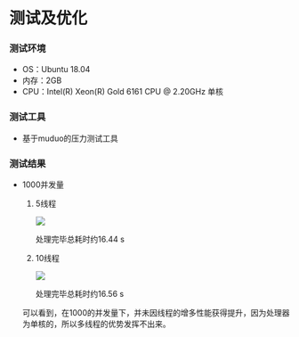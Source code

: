 # 测试及优化

### 测试环境

- OS：Ubuntu 18.04
- 内存：2GB
- CPU：Intel(R) Xeon(R) Gold 6161 CPU @ 2.20GHz 单核

### 测试工具

- 基于muduo的压力测试工具

### 测试结果

- 1000并发量

  1. 5线程

     ![](./datum/5.png)

     处理完毕总耗时约16.44 s

  2. 10线程

     ![](./datum/10.png)

     处理完毕总耗时约16.56 s

  可以看到，在1000的并发量下，并未因线程的增多性能获得提升，因为处理器为单核的，所以多线程的优势发挥不出来。

